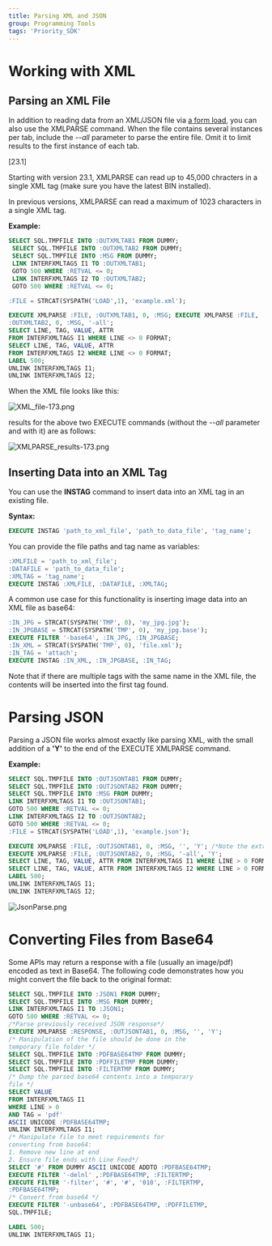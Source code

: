 ```yaml
---
title: Parsing XML and JSON
group: Programming Tools
tags: 'Priority_SDK'
---
```


# Working with XML 

## Parsing an XML File

In addition to reading data from an XML/JSON file via [a form load](Interfaces), you can also use the XMLPARSE command.
When the file contains several instances per tab, include the *--all* parameter to parse the entire file. Omit it to limit results to the first instance of each tab.

[23.1]

Starting with version 23.1, XMLPARSE can read up to 45,000 chracters in a single XML tag (make sure you have the latest BIN installed).

In previous versions, XMLPARSE can read a maximum of 1023 characters in a single XML tag. 

**Example:**
```sql
SELECT SQL.TMPFILE INTO :OUTXMLTAB1 FROM DUMMY;
 SELECT SQL.TMPFILE INTO :OUTXMLTAB2 FROM DUMMY; 
 SELECT SQL.TMPFILE INTO :MSG FROM DUMMY; 
 LINK INTERFXMLTAGS I1 TO :OUTXMLTAB1;
 GOTO 500 WHERE :RETVAL <= 0; 
 LINK INTERFXMLTAGS I2 TO :OUTXMLTAB2;
 GOTO 500 WHERE :RETVAL <= 0;

:FILE = STRCAT(SYSPATH('LOAD',1), 'example.xml');

EXECUTE XMLPARSE :FILE, :OUTXMLTAB1, 0, :MSG; EXECUTE XMLPARSE :FILE,
:OUTXMLTAB2, 0, :MSG, '-all';
SELECT LINE, TAG, VALUE, ATTR 
FROM INTERFXMLTAGS I1 WHERE LINE <> 0 FORMAT;
SELECT LINE, TAG, VALUE, ATTR
FROM INTERFXMLTAGS I2 WHERE LINE <> 0 FORMAT;
LABEL 500;
UNLINK INTERFXMLTAGS I1;
UNLINK INTERFXMLTAGS I2; 
```

When the XML file looks like this:

![](https://cdn.priority-software.com/docs/images/XML_file-173.png "XML_file-173.png")

results for the above two EXECUTE commands (without the *--all* parameter and with it) are as follows:

![](https://cdn.priority-software.com/docs/images/XMLPARSE_results-173.png "XMLPARSE_results-173.png")

## Inserting Data into an XML Tag

You can use the **INSTAG** command to insert data into an XML tag in an existing file.

**Syntax:**
```sql
EXECUTE INSTAG 'path_to_xml_file', 'path_to_data_file', 'tag_name';
```

You can provide the file paths and tag name as variables:

```sql
:XMLFILE = 'path_to_xml_file';
:DATAFILE = 'path_to_data_file';
:XMLTAG = 'tag_name';
EXECUTE INSTAG :XMLFILE, :DATAFILE, :XMLTAG;
```

A common use case for this functionality is inserting image data into an XML file as base64:

```sql
:IN_JPG = STRCAT(SYSPATH('TMP', 0), 'my_jpg.jpg'); 
:IN_JPGBASE = STRCAT(SYSPATH('TMP', 0), 'my_jpg.base');
EXECUTE FILTER '-base64', :IN_JPG, :IN_JPGBASE;
:IN_XML = STRCAT(SYSPATH('TMP', 0), 'file.xml');
:IN_TAG = 'attach';
EXECUTE INSTAG :IN_XML, :IN_JPGBASE, :IN_TAG;
```

Note that if there are multiple tags with the same name in the XML file, the contents will be inserted into the first tag found.

# Parsing JSON 

Parsing a JSON file works almost exactly like parsing XML, with the small addition of a **'Y'** to the end of the EXECUTE XMLPARSE command.

**Example:** 
```sql
SELECT SQL.TMPFILE INTO :OUTJSONTAB1 FROM DUMMY; 
SELECT SQL.TMPFILE INTO :OUTJSONTAB2 FROM DUMMY;
SELECT SQL.TMPFILE INTO :MSG FROM DUMMY; 
LINK INTERFXMLTAGS I1 TO :OUTJSONTAB1; 
GOTO 500 WHERE :RETVAL <= 0;
LINK INTERFXMLTAGS I2 TO :OUTJSONTAB2; 
GOTO 500 WHERE :RETVAL <= 0;
:FILE = STRCAT(SYSPATH('LOAD',1), 'example.json');

EXECUTE XMLPARSE :FILE, :OUTJSONTAB1, 0, :MSG, '', 'Y'; /*Note the extra 'Y'*/
EXECUTE XMLPARSE :FILE, :OUTJSONTAB2, 0, :MSG, '-all', 'Y';
SELECT LINE, TAG, VALUE, ATTR FROM INTERFXMLTAGS I1 WHERE LINE > 0 FORMAT;
SELECT LINE, TAG, VALUE, ATTR FROM INTERFXMLTAGS I2 WHERE LINE > 0 FORMAT;
LABEL 500;
UNLINK INTERFXMLTAGS I1;
UNLINK INTERFXMLTAGS I2; 
```

![](https://cdn.priority-software.com/docs/images/JsonParse.png "JsonParse.png")


# Converting Files from Base64

Some APIs may return a response with a file (usually an image/pdf) encoded as text in Base64. The following code demonstrates how you might convert the file back to the original format:

```sql
SELECT SQL.TMPFILE INTO :JSON1 FROM DUMMY;
SELECT SQL.TMPFILE INTO :MSG FROM DUMMY; 
LINK INTERFXMLTAGS I1 TO :JSON1; 
GOTO 500 WHERE :RETVAL <= 0;
/*Parse previously received JSON response*/
EXECUTE XMLPARSE :RESPONSE, :OUTJSONTAB1, 0, :MSG, '', 'Y'; 
/* Manipulation of the file should be done in the
temporary file folder */
SELECT SQL.TMPFILE INTO :PDFBASE64TMP FROM DUMMY;
SELECT SQL.TMPFILE INTO :PDFFILETMP FROM DUMMY;
SELECT SQL.TMPFILE INTO :FILTERTMP FROM DUMMY;
/* Dump the parsed base64 contents into a temporary
file */
SELECT VALUE
FROM INTERFXMLTAGS I1
WHERE LINE > 0
AND TAG = 'pdf'
ASCII UNICODE :PDFBASE64TMP;
UNLINK INTERFXMLTAGS I1;
/* Manipulate file to meet requirements for
converting from base64:
1. Remove new line at end
2. Ensure file ends with Line Feed*/
SELECT '#' FROM DUMMY ASCII UNICODE ADDTO :PDFBASE64TMP;
EXECUTE FILTER '-delnl' ,:PDFBASE64TMP, :FILTERTMP;
EXECUTE FILTER '-filter', '#', '#', '010', :FILTERTMP,
:PDFBASE64TMP;
/* Convert from base64 */
EXECUTE FILTER '-unbase64', :PDFBASE64TMP, :PDFFILETMP,
SQL.TMPFILE;

LABEL 500;
UNLINK INTERFXMLTAGS I1;
```